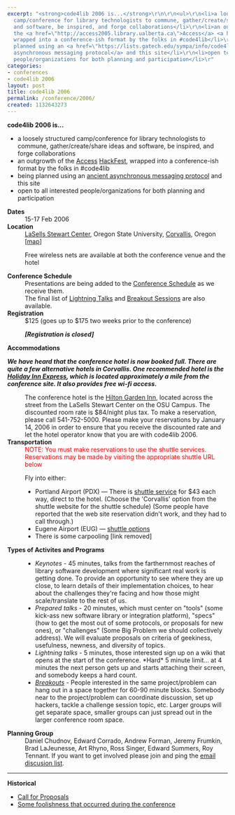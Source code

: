 ```yaml
---
excerpt: "<strong>code4lib 2006 is...</strong>\r\n\r\n<ul>\r\n<li>a loosely structured
  camp/conference for library technologists to commune, gather/create/share ideas
  and software, be inspired, and forge collaborations</li>\r\n<li>an outgrowth of
  the <a href=\"http://access2005.library.ualberta.ca\">Access</a> <a href=\"http://access2005.library.ualberta.ca/hackfest.php\">HackFest</a>,
  wrapped into a conference-ish format by the folks in #code4lib</li>\r\n<li>being
  planned using an <a href=\"https://lists.gatech.edu/sympa/info/code4libcon\">ancient
  asynchronous messaging protocol</a> and this site</li>\r\n<li>open to all interested
  people/organizations for both planning and participation</li>\r"
categories:
- conferences
- code4lib 2006
layout: post
title: code4lib 2006
permalink: /conference/2006/
created: 1132643273
---
```

<strong>code4lib 2006 is...</strong>

<ul>
<li>a loosely structured camp/conference for library technologists to commune, gather/create/share ideas and software, be inspired, and forge collaborations</li>
<li>an outgrowth of the <a href="http://access2005.library.ualberta.ca">Access</a> <a href="http://access2005.library.ualberta.ca/hackfest.php">HackFest</a>, wrapped into a conference-ish format by the folks in #code4lib</li>
<li>being planned using an <a href="https://lists.gatech.edu/sympa/info/code4libcon">ancient asynchronous messaging protocol</a> and this site</li>
<li>open to all interested people/organizations for both planning and participation</li>
</ul>

<!-- break -->

<dl>
<dt><strong>Dates</strong></dt>

<dd>15-17 Feb 2006</dd>

<dt><strong>Location</strong></dt>

<dd><a href="http://oregonstate.edu/lasells/facilities.html"> LaSells Stewart Center</a>, Oregon State University, <a href="http://maps.google.com/maps?q=Corvallis+Oregon&hl=en ">Corvallis</a>, Oregon [<a href="http://tinyurl.com/8b6vy">map</a>]

Free wireless nets are available at both the conference venue and the hotel</dd>


<dt><strong>Conference Schedule</strong></dt>
<dd>Presentations are being added to the <a href="/conference/2006/schedule">Conference Schedule</a> as we receive them.</dd>

<dd>The final list of <a href="/conference/2006/lightning">Lightning Talks</a> and <a href="/conference/2006/breakouts">Breakout Sessions</a> are also available.</dd>

<dt><strong>Registration</strong></dt>

<dd>$125 (goes up to $175 two weeks prior to the conference)

<em><strong>
[Registration is closed]
<!--
<a href="https://secure.oregonstate.edu/ocse/register.php?event=108">Register Now!</a>
-->
</strong></em>
</dd>

<dt><strong>Accommodations</strong></dt>

<em><strong>We have heard that the conference hotel is now booked full. There are quite a few alternative hotels in Corvallis. One recommended hotel is the <a href="http://www.ichotelsgroup.com/h/d/ex/1/en/hd/CVOOR">Holiday Inn Express</a>, which is located approximately a mile from the conference site. It also provides free wi-fi access.</strong></em>

<dd>The conference hotel is the <a href="http://www.hiltongardeninn.com/en/gi/hotels/index.jhtml?ctyhocn=CVOCHGI">Hilton Garden Inn</a>, located across the street from the LaSells Stewart Center on the OSU Campus. The discounted room rate is $84/night plus tax. To make a reservation, please call 541-752-5000. Please make your reservations by January 14, 2006 in order to ensure that you receive the discounted rate and let the hotel operator know that you are with code4lib 2006.</dd>

<dt><strong>Transportation</strong></dt>

<dd><font color="red">NOTE: You must make reservations to use the shuttle services. Reservations may be made by visiting the appropriate shuttle URL below</font>


Fly into either:

<ul>
<li>Portland Airport (PDX) &#151; There is <a href="http://www.hutshuttle.com/">shuttle service</a> for $43 each way, direct to the hotel. (Choose the 'Corvallis' option from the shuttle website for the shuttle schedule) (Some people have reported that the web site reservation didn't work, and they had to call through.)</li>
<li>Eugene Airport (EUG) &#151; <a href="http://www.oregon.com/transportation/eugene_airport.cfm">shuttle options</a></li>
<li>There is some carpooling [link removed]</li>
</ul>
</dd>

<dt><strong>Types of Activites and Programs</strong></dt>
<dd>
<ul>

<li><em>Keynotes</em> - 45 minutes, talks from the farthernmost reaches of library software development where significant real work is getting done. To provide an opportunity to see where they are up close, to learn details of their implementation choices, to hear about the challenges they're facing and how those might scale/translate to the rest of us.</li>

<li><em>Prepared talks</em> - 20 minutes, which must center on "tools" (some kick-ass new software library or integration platform), "specs" (how to get the most out of some protocols, or proposals for new ones), or "challenges" (Some Big Problem  we should collectively address). We will evaluate proposals on criteria of geekiness, usefulness, newness, and diversity of topics.</li>

<li><em>Lightning talks</em>  - 5 minutes, those interested sign up on a wiki that opens at the start of the conference.  *Hard* 5 minute limit... at 4 minutes the next person gets up and starts attaching their screen, and somebody keeps a hard count.</li>

<li><em><a href="http://wiki.library.oregonstate.edu/confluence/display/code4lib/Breakout+Session+Ideas">Breakouts</a></em> - People interested in the same project/problem can hang out in a space together for 60-90 minute blocks. Somebody near to the project/problem can coordinate discussion, set up hackers, tackle a challenge session topic, etc. Larger groups will get separate space, smaller groups can just spread out in the larger conference room space.</li>

</ul>
</dd>

<dt><strong>Planning Group</strong></dt>

<dd>Daniel Chudnov, Edward Corrado, Andrew Forman, Jeremy Frumkin, Brad LaJeunesse, Art Rhyno, Ross Singer, Edward Summers, Roy Tennant. If you want to get involved please join and ping the <a href="https://lists.gatech.edu/sympa/info/code4libcon">email discusion list</a>.
</dd>
</dl>

<hr />
<strong>Historical</strong>
<ul>
<li><a href="/conference/2006/proposals">Call for Proposals</a></li>
<li><a href="http://roytennant.com/dchud.jpg">Some foolishness that occurred during the conference</a></li>
</ul>
